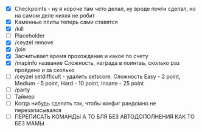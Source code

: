 - [x] Checkpoints - ну я короче там чето делал, ну вроде почти сделал, но на самом деле нихкя не робит
- [x] Каменные плиты теперь сами ставятся
- [x] /kill 
- [ ] Placeholder
- [x] /ceyzel remove
- [x] /join
- [x] Засчитывает время прохождение и какое по счету
- [x] /mapinfo название Сложность, награда в поинтаъ, сколько раз пройдено и за сколько
- [ ] /ceyzel setdifficult - удалить setscore. Сложность Easy - 2 point, Medium - 5 point, Hard - 10 point, Insane - 25 point
- [ ] /party
- [ ] Таймер
- [ ] Когда нибудь сделать так, чтобы конфиг рандомно не перезаписывался
- [ ] ПЕРЕПИСАТЬ КОМАНДЫ А ТО БЛЯ БЕЗ АВТОДОПОЛНЕНИЯ КАК ТО БЕЗ МАМЫ
